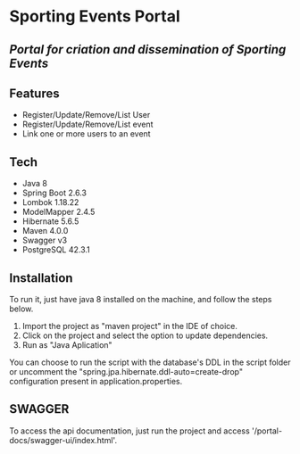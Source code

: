 # Sporting Events Portal 
## _Portal for criation and dissemination of Sporting Events_

## Features

- Register/Update/Remove/List User
- Register/Update/Remove/List event
- Link one or more users to an event

## Tech

- Java 8
- Spring Boot 2.6.3
- Lombok 1.18.22
- ModelMapper 2.4.5
- Hibernate 5.6.5
- Maven 4.0.0
- Swagger v3
- PostgreSQL 42.3.1

## Installation

To run it, just have java 8 installed on the machine, and follow the steps below.

1. Import the project as "maven project" in the IDE of choice.
2. Click on the project and select the option to update dependencies.
3. Run as "Java Aplication"

You can choose to run the script with the database's DDL in the script folder or uncomment the "spring.jpa.hibernate.ddl-auto=create-drop" configuration present in application.properties.

## SWAGGER

To access the api documentation, just run the project and access '/portal-docs/swagger-ui/index.html'.




